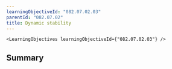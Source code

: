 ```yaml
---
learningObjectiveId: "082.07.02.03"
parentId: "082.07.02"
title: Dynamic stability
---
```


```tsx eval
<LearningObjectives learningObjectiveId={"082.07.02.03"} />
```

## Summary
